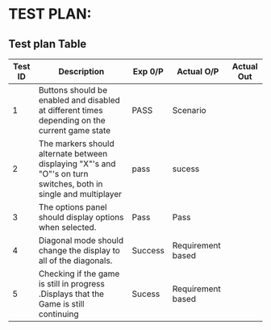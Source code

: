 # TEST PLAN:

##  Test plan Table
| **Test ID** | **Description**                                              | **Exp 0/P** | **Actual O/P** | **Actual Out** |   
|-------------|--------------------------------------------------------------|------------|-------------|----------------|
|1|Buttons should be enabled and disabled at different times depending on the current game state| PASS | Scenario|
|2|The markers should alternate between displaying "X"'s and "O"'s on turn switches, both in  single and  multiplayer                                                                      |pass  | sucess  |
|3|The options panel should display options when selected.                                       | Pass | Pass |
| 4| Diagonal mode should change the display to all of the diagonals.                | Success | Requirement based |
| 5|  Checking if the game is still in progress .Displays that the Game is still continuing | Sucess | Requirement based |



